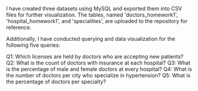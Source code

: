 I have created three datasets using MySQL and exported them into CSV files for further visualization. 
The tables, named 'doctors_homework1', 'hospital_homework1', and 'specialities', are uploaded to the repository for reference.

Additionally, I have conducted querying and data visualization for the following five queries:

Q1: Which licenses are held by doctors who are accepting new patients?
Q2: What is the count of doctors with insurance at each hospital?
Q3: What is the percentage of male and female doctors at every hospital?
Q4: What is the number of doctors per city who specialize in hypertension?
Q5: What is the percentage of doctors per specialty?
